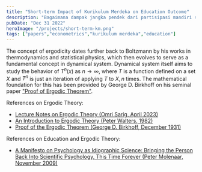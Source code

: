 ```yaml
---
title: "Short-term Impact of Kurikulum Merdeka on Education Outcome"
description: "Bagaimana dampak jangka pendek dari partisipasi mandiri sekolah dalam melaksanakan implementasi Kurikulum Merdeka terhadap capaian literasi dan numerasi? Bagaimana heterogenitas dampak tersebut dilihat dari berbagai karakteristik geografis, sosio-ekonomi, dan politik. Bagaimana dengan kaitannya dengan program Sekolah Penggerak dan Guru Penggerak? Bagaimana aktivitas di PMM dapat memengaruhi?"
pubDate: "Dec 31 2022"
heroImage: "/projects/short-term-km.png"
tags: ["papers","econometrics","kurikulum merdeka","education"]
---
```


The concept of ergodicity dates further back to Boltzmann by his works in thermodynamics and statistical physics, which then evolves to serve as a fundamental concept in dynamical system. Dynamical system itself aims to study the behavior of $T^n(x)$ as $n\rightarrow\infty,$ where $T$ is a function defined on a set $X$ and $T^n$ is just an iteration of applying $T$ to $X, n$ times. The mathematical foundation for this has been provided by George D. Birkhoff on his seminal paper <a href="https://www.pnas.org/doi/epdf/10.1073/pnas.17.2.656" class="text-pink-500 hover:text-indigo-500">"Proof of Ergodic Theorem"</a>. 



References on Ergodic Theory:
- <a href="https://www.weizmann.ac.il/math/sarigo/sites/math.sarigo/files/uploads/ergodicnotes.pdf">Lecture Notes on Ergodic Theory (Omri Sarig, April 2023)</a>
- <a href="http://drhuang.com/science/mathematics/book/gtm/GTM079.An.Introduction.to.Ergodic.Theory,.Peter.Walters.%EF%BC%88%E9%81%8D%E5%8E%86%E6%80%A7%E7%90%86%E8%AE%BA%E5%BC%95%E8%AE%BA%EF%BC%89.pdf">An Introduction to Ergodic Theory (Peter Walters, 1982)</a>
- <a href="https://www.pnas.org/doi/epdf/10.1073/pnas.17.2.656">Proof of the Ergodic Theorem (George D. Birkhoff, December 1931)</a>



References on Education and Ergodic Theory:
- <a href="http://www.comp-si.org/workshop-14-files/Molenaar_Measurement%202004.pdf">A Manifesto on Psychology as Idiographic Science: Bringing the Person Back Into Scientific Psychology, This Time Forever (Peter Molenaar, November 2009)</a>